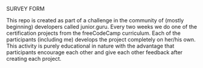 SURVEY FORM

This repo is created as part of a challenge in the community of (mostly beginning) developers called junior.guru.
Every two weeks we do one of the certification projects from the freeCodeCamp curriculum.
Each of the participants (including me) develops the project completely on her/his own. 
This activity is purely educational in nature with the advantage that participants encourage each other and give each other feedback after creating each project.
